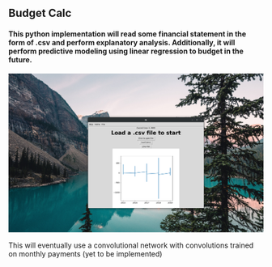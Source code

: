 <h2>Budget Calc</h2>

<h4>This python implementation will read some financial statement in the form of .csv and perform explanatory analysis.
Additionally, it will perform predictive modeling using linear regression to budget in the future.</h4>

![GUI.png](TkinterScreen.png)

This will eventually use a convolutional network with convolutions trained on monthly payments (yet to be implemented)</h4>